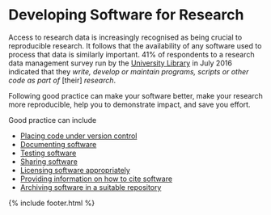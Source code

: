 # Developing Software for Research

Access to research data is increasingly recognised as being crucial to reproducible research. It follows that the availability of any software used to process that data is similarly important. 41% of respondents to a research data management survey run by the [University Library](https://www.st-andrews.ac.uk/library/) in July 2016 indicated that they *write, develop or maintain programs, scripts or other code as part of* [their] *research*.

Following good practice can make your software better, make your research more reproducible, help you to demonstrate impact, and save you effort.

Good practice can include
- [Placing code under version control](version-control.md)
- [Documenting software](documentation.md)
- [Testing software](testing.md)
- [Sharing software](sharing.md)
- [Licensing software appropriately](licensing.md)
- [Providing information on how to cite software](citation.md)
- [Archiving software in a suitable repository](archiving.md)

{% include footer.html %}
